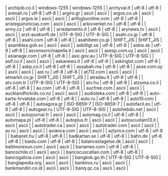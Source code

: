 | archijob.co.il | windows-1255 | windows-1255 |
| archyvai.lt | utf-8 | utf-8 |
| arenait.ro | utf-8 | utf-8 |
| argiro.gr | ascii | ascii |
| argos.co.uk | ascii | ascii |
| argos.ie | ascii | ascii |
| arifogluonline.com | utf-8 | utf-8 |
| aristeguinoticias.com | ascii | ascii |
| arkivverket.no | utf-8 | utf-8 |
| army.cz | utf-8 | utf-8 |
| arredamento.it | utf-8 | utf-8 |
| arynews.tv | ascii | ascii |
| arzt-auskunft.de | UTF-8-SIG | UTF-8-SIG |
| asahi.co.jp | utf-8 | utf-8 |
| asahi.com | utf-8 | utf-8 |
| asahibeer.co.jp | SHIFT_JIS | SHIFT_JIS |
| asamblea.gob.sv | ascii | ascii |
| asbilligt.se | utf-8 | utf-8 |
| asbis.sk | utf-8 | utf-8 |
| ascensorichiapella.it | ascii | ascii |
| asesp.com.uy | ascii | ascii |
| asianage.com | utf-8 | utf-8 |
| asic.gov.au | UTF-8-SIG | UTF-8-SIG |
| asif.co.il | ascii | ascii |
| askanews.it | utf-8 | utf-8 |
| askinglot.com | utf-8 | utf-8 |
| askp.co.il | utf-8 | utf-8 |
| assabah.ma | utf-8 | utf-8 |
| asse.com.uy | ascii | ascii |
| ast.ru | utf-8 | utf-8 |
| at712.com | ascii | ascii |
| atmarkit.co.jp | SHIFT_JIS | SHIFT_JIS |
| atradau.lt | utf-8 | utf-8 |
| atv.com.tr | UTF-8-SIG | UTF-8-SIG |
| atv.hu | utf-8 | utf-8 |
| atzuma.co.il | utf-8 | utf-8 |
| au.com | utf-8 | utf-8 |
| aucfree.com | ascii | ascii |
| aucklandforkids.co.nz | ascii | ascii |
| audioteka.com | utf-8 | utf-8 |
| auto-karta-hrvatske.com | utf-8 | utf-8 |
| auto.ru | utf-8 | utf-8 |
| auto10.com | utf-8 | utf-8 |
| autoagora.gr | ISO-8859-7 | ISO-8859-7 |
| autofacil.es | utf-8 | utf-8 |
| autogear.ru | UTF-8-SIG | UTF-8-SIG |
| autohebdo.net | ascii | ascii |
| autojournal.fr | ascii | ascii |
| automag.co.il | utf-8 | utf-8 |
| automapa.pl | utf-8 | utf-8 |
| autoplus.fr | ascii | ascii |
| autoscuolam13.it | ascii | ascii |
| autotrader.ca | ascii | ascii |
| autotrader.com | ascii | ascii |
| av.ru | ascii | ascii |
| avianca.com | ascii | ascii |
| azlyrics.com | utf-8 | utf-8 |
| babanet.hu | utf-8 | utf-8 |
| badkartan.se | utf-8 | utf-8 |
| bahn.de | utf-8 | utf-8 |
| baidu.com | utf-8 | utf-8 |
| balanceslagelse.dk | ascii | ascii |
| baltimoresun.com | ascii | ascii |
| banamex.com | utf-8 | utf-8 |
| bancochile.cl | ascii | ascii |
| bancocuscatlan.com | utf-8 | utf-8 |
| bancogalicia.com | ascii | ascii |
| bangkok.go.th | UTF-8-SIG | UTF-8-SIG |
| banglapedia.org | ascii | ascii |
| bankiros.ru | ascii | ascii |
| bankmandiri.co.id | ascii | ascii |
| banq.qc.ca | ascii | ascii |
